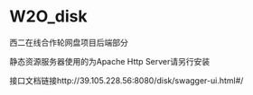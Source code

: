 # W2O_disk
西二在线合作轮网盘项目后端部分

静态资源服务器使用的为Apache Http Server请另行安装

接口文档链接http://39.105.228.56:8080/disk/swagger-ui.html#/
